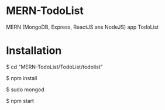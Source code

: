 # MERN-TodoList
MERN (MongoDB, Express, ReactJS ans NodeJS) app TodoList
# Installation
<p>$ cd "MERN-TodoList/TodoList/todolist"</p>
<p>$ npm install</p>
<p>$ sudo mongod</p>
<p>$ npm start</p>

